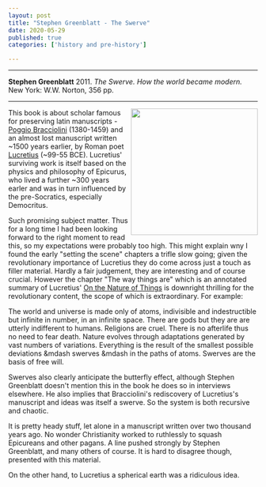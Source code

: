 ```yaml
---
layout: post
title: "Stephen Greenblatt - The Swerve"
date: 2020-05-29
published: true
categories: ['history and pre-history']

---
```



***
<b>Stephen Greenblatt</b> 2011. _The Swerve. How the world became modern._ New York: W.W. Norton, 356 pp.

***


<img align="right" src="https://upload.wikimedia.org/wikipedia/en/5/5d/The_Swerve_-_How_the_World_Became_Modern.jpg"  width="256"  alt="" />

This book is about scholar famous for preserving latin manuscripts - [Poggio Bracciolini](https://en.wikipedia.org/wiki/Poggio_Bracciolini) (1380-1459) and an almost lost manuscript written ~1500 years earlier, by Roman poet [Lucretius](https://en.wikipedia.org/wiki/Lucretius) (~99-55 BCE). Lucretius' surviving work is itself based on the physics and philosophy of Epicurus, who lived a further ~300 years earler and was in turn influenced by the pre-Socratics, especially Democritus.

Such promising subject matter. Thus for a long time I had been looking forward to the right moment to read this, so my expectations were probably too high.  This might explain wny I found the early "setting the scene" chapters a trifle slow going; given the revolutionary importance of Lucretius they do come across just a touch as filler material.  Hardly a fair judgement, they are interesting and of course crucial.  However the chapter "The way things are" which is an annotated summary of Lucretius' [On the Nature of Things](https://en.wikipedia.org/wiki/De_rerum_natura) is downright thrilling for the revolutionary content, the scope of which is extraordinary.  For example:  

The world and universe is made only of atoms, indivisible and indestructible but infinite in number, in an infinite space.  There are gods but they are are utterly indifferent to humans. Religions are cruel.  There is no afterlife thus no need to fear death.    Nature evolves through adaptations generated by vast numbers of variations.  Everything is the result of the smallest possible deviations &mdash swerves &mdash in the paths of atoms.  Swerves are the basis of free will.

Swerves also clearly anticipate the butterfly effect, although Stephen Greenblatt doesn't mention this in the book he does so in interviews elsewhere.  He also implies that Bracciolini's rediscovery of Lucretius's manuscript and ideas was itself a swerve.  So the system is both recursive and chaotic.

It is pretty heady stuff, let alone in a manuscript written over two thousand years ago.  No wonder Christianity worked to ruthlessly to squash Epicureans and other pagans.  A line pushed strongly by Stephen Greenblatt, and many others of course.  It is hard to disagree though, presented with this material. 

On the other hand, to Lucretius a spherical earth was a ridiculous idea.    

